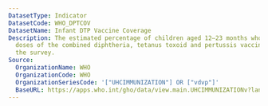 ```yaml
---
DatasetType: Indicator
DatasetCode: WHO_DPTCOV
DatasetName: Infant DTP Vaccine Coverage
Description: The estimated percentage of children aged 12–23 months who received three
  doses of the combined diphtheria, tetanus toxoid and pertussis vaccine time before
  the survey.
Source:
  OrganizationName: WHO
  OrganizationCode: WHO
  OrganizationSeriesCode: '["UHCIMMUNIZATION"] OR ["vdvp"]'
  BaseURL: https://apps.who.int/gho/data/view.main.UHCIMMUNIZATIONv?lang=en
---
```


